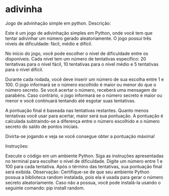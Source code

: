 # adivinha
Jogo de advinhação simple em python. 
Descrição:

Este é um jogo de adivinhação simples em Python, onde você tem que tentar adivinhar um número gerado aleatoriamente. O jogo possui três níveis de dificuldade: fácil, médio e difícil.

No início do jogo, você pode escolher o nível de dificuldade entre os disponíveis. Cada nível tem um número de tentativas específico: 20 tentativas para o nível fácil, 10 tentativas para o nível médio e 5 tentativas para o nível difícil.

Durante cada rodada, você deve inserir um número de sua escolha entre 1 e 100. O jogo informará se o número escolhido é maior ou menor do que o número secreto. Se você acertar o número, receberá uma mensagem de parabéns. Caso contrário, o jogo informará se o número secreto é maior ou menor e você continuará tentando até esgotar suas tentativas.

A pontuação final é baseada nas tentativas restantes. Quanto menos tentativas você usar para acertar, maior será sua pontuação. A pontuação é calculada subtraindo-se a diferença entre o número escolhido e o número secreto do saldo de pontos iniciais.

Divirta-se jogando e veja se você consegue obter a pontuação máxima!

Instruções:

Execute o código em um ambiente Python.
Siga as instruções apresentadas no terminal para escolher o nível de dificuldade.
Digite um número entre 1 e 100 para cada tentativa.
Após o término das tentativas, sua pontuação final será exibida.
Observação:
Certifique-se de que seu ambiente Python possua a biblioteca random instalada, pois ela é usada para gerar o número secreto aleatoriamente. Caso não a possua, você pode instalá-la usando o seguinte comando: pip install random.

